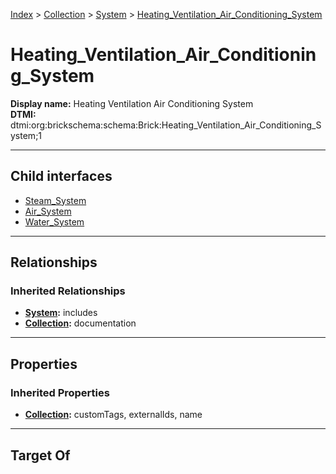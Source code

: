 [Index](../../../Index.md) > [Collection](../../Collection.md) > [System](../System.md) > [Heating_Ventilation_Air_Conditioning_System](#)
# Heating_Ventilation_Air_Conditioning_System

**Display name:** Heating Ventilation Air Conditioning System<br />
**DTMI:** dtmi:org:brickschema:schema:Brick:Heating_Ventilation_Air_Conditioning_System;1

---

## Child interfaces
* [Steam_System](Steam_System.md)
* [Air_System](Air_System/Air_System.md)
* [Water_System](Water_System/Water_System.md)

---

## Relationships

### Inherited Relationships
* **[System](../System.md):** includes
* **[Collection](../../Collection.md):** documentation

---

## Properties

### Inherited Properties
* **[Collection](../../Collection.md):** customTags, externalIds, name

---

## Target Of
